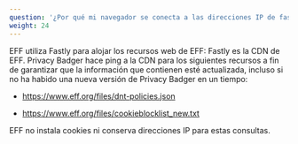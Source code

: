 ```yaml
---
question: '¿Por qué mi navegador se conecta a las direcciones IP de fastly.com al iniciarse después de instalar Privacy Badger?'
weight: 24
---
```


EFF utiliza Fastly para alojar los recursos web de EFF: Fastly es la CDN de EFF. Privacy Badger hace ping a la CDN para los siguientes recursos a fin de garantizar que la información que contienen esté actualizada, incluso si no ha habido una nueva versión de Privacy Badger en un tiempo:

* https://www.eff.org/files/dnt-policies.json

* https://www.eff.org/files/cookieblocklist_new.txt


EFF no instala cookies ni conserva direcciones IP para estas consultas.

